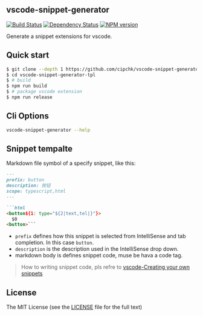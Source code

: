 ## vscode-snippet-generator

[![Build Status](https://img.shields.io/travis/cipchk/vscode-snippet-generator/master.svg?style=flat-square)](https://travis-ci.org/cipchk/vscode-snippet-generator)
[![Dependency Status](https://david-dm.org/cipchk/vscode-snippet-generator/status.svg?style=flat-square)](https://david-dm.org/cipchk/vscode-snippet-generator)
[![NPM version](https://img.shields.io/npm/v/vscode-snippet-generator.svg?style=flat-square)](https://www.npmjs.com/package/vscode-snippet-generator)

Generate a snippet extensions for vscode.

## Quick start

```sh
$ git clone --depth 1 https://github.com/cipchk/vscode-snippet-generator-tpl.git
$ cd vscode-snippet-generator-tpl
$ # build
$ npm run build
$ # package vscode extension
$ npm run release
```

## Cli Options

```sh
vscode-snippet-generator --help
```

## Snippet tempalte

Markdown file symbol of a specify snippet, like this:

```markdown
---
prefix: button
description: 按钮
scope: typescript,html
---

```html
<button${1: type="${2|text,tel|}"}>
  $0
<button>```
```

- `prefix` defines how this snippet is selected from IntelliSense and tab completion. In this case `button`.
- `description` is the description used in the IntelliSense drop down.
- markdown body is defines snippet code, muse be hava a code tag.

> How to writing snippet code, pls refre to [vscode-Creating your own snippets](https://code.visualstudio.com/docs/editor/userdefinedsnippets)

## License

The MIT License (see the [LICENSE](https://github.com/cipchk/vscode-snippet-generator/blob/master/LICENSE) file for the full text)
